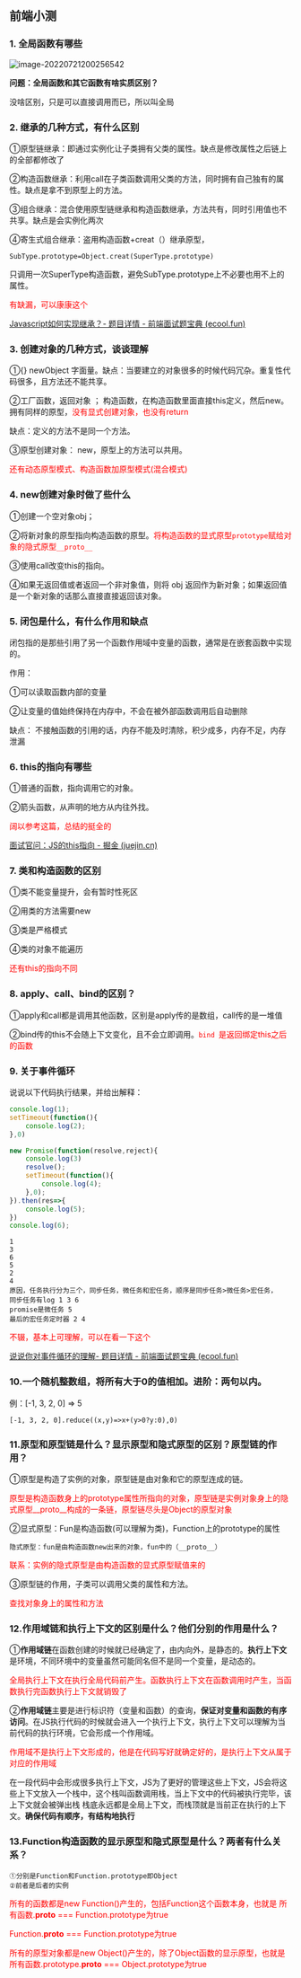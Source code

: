 ## 前端小测

### 1. 全局函数有哪些

![image-20220721200256542](C:\Users\86151\AppData\Roaming\Typora\typora-user-images\image-20220721200256542.png)

**问题：全局函数和其它函数有啥实质区别？**

没啥区别，只是可以直接调用而已，所以叫全局

### 2. 继承的几种方式，有什么区别

①原型链继承：即通过实例化让子类拥有父类的属性。缺点是修改属性之后链上的全部都修改了

②构造函数继承：利用call在子类函数调用父类的方法，同时拥有自己独有的属性。缺点是拿不到原型上的方法。

③组合继承：混合使用原型链继承和构造函数继承，方法共有，同时引用值也不共享。缺点是会实例化两次

④寄生式组合继承：盗用构造函数+creat（）继承原型，

```
SubType.prototype=Object.creat(SuperType.prototype)
```

只调用一次SuperType构造函数，避免SubType.prototype上不必要也用不上的属性。

<span style="color:red;">有缺漏，可以康康这个</span>

[Javascript如何实现继承？- 题目详情 - 前端面试题宝典 (ecool.fun)](https://fe.ecool.fun/topic/21144fa1-41b7-4077-97cd-b0c6030b10e0?orderBy=updateTime&order=desc&titleKey=继承)

### 3. 创建对象的几种方式，谈谈理解

①{} newObject 字面量。缺点：当要建立的对象很多的时候代码冗杂。重复性代码很多，且方法还不能共享。

②工厂函数，返回对象 ；     构造函数，在构造函数里面直接this定义，然后new。拥有同样的原型，<span style="color:red;">没有显式创建对象，也没有return</span>

缺点：定义的方法不是同一个方法。

③原型创建对象： new，原型上的方法可以共用。

<span style="color:red;">还有动态原型模式、构造函数加原型模式(混合模式)</span>

### 4. new创建对象时做了些什么

①创建一个空对象obj；

②将新对象的原型指向构造函数的原型。<span style="color:red;">将构造函数的显式原型`prototype`赋给对象的隐式原型`__proto__`</span>

③使用call改变this的指向。

④如果无返回值或者返回一个非对象值，则将 obj 返回作为新对象；如果返回值是一个新对象的话那么直接直接返回该对象。

### 5. 闭包是什么，有什么作用和缺点

闭包指的是那些引用了另一个函数作用域中变量的函数，通常是在嵌套函数中实现的。

作用：

①可以读取函数内部的变量

②让变量的值始终保持在内存中，不会在被外部函数调用后自动删除

缺点： 不接触函数的引用的话，内存不能及时清除，积少成多，内存不足，内存泄漏

### 6. this的指向有哪些

①普通的函数，指向调用它的对象。

②箭头函数，从声明的地方从内往外找。

<span style="color:red;">阔以参考这篇，总结的挺全的</span>

[面试官问：JS的this指向 - 掘金 (juejin.cn)](https://juejin.cn/post/6844903746984476686#comment)

### 7. 类和构造函数的区别

①类不能变量提升，会有暂时性死区

②用类的方法需要new

③类是严格模式

④类的对象不能遍历

<span style="color:red">还有this的指向不同</span>

### 8. apply、call、bind的区别？

①apply和call都是调用其他函数，区别是apply传的是数组，call传的是一堆值

②bind传的this不会随上下文变化，且不会立即调用。<span style="color:red;">`bind `是返回绑定this之后的函数</span>

### 9. 关于事件循环

说说以下代码执行结果，并给出解释：

```js
console.log(1);
setTimeout(function(){
    console.log(2);
},0)

new Promise(function(resolve,reject){
    console.log(3)
    resolve();
    setTimeout(function(){
        console.log(4);
    },0);
}).then(res=>{
    console.log(5);
})
console.log(6);
```

```
1
3
6
5
2
4
原因，任务执行分为三个，同步任务，微任务和宏任务，顺序是同步任务>微任务>宏任务，
同步任务有log 1 3 6
promise是微任务 5
最后的宏任务定时器 2 4
```

<span style="color:red;">不辍，基本上可理解，可以在看一下这个</span>

[说说你对事件循环的理解- 题目详情 - 前端面试题宝典 (ecool.fun)](https://fe.ecool.fun/topic/b1b488cb-0f79-4d12-bdab-4c070e0da072?orderBy=updateTime&order=desc&titleKey=事件循环)

### 10.一个随机整数组，将所有大于0的值相加。进阶：两句以内。

例：[-1, 3, 2, 0] => 5

```
[-1, 3, 2, 0].reduce((x,y)=>x+(y>0?y:0),0)
```



### 11.原型和原型链是什么？显示原型和隐式原型的区别？原型链的作用？

①原型是构造了实例的对象，原型链是由对象和它的原型连成的链。

<span style="color: red;">原型是构造函数身上的prototype属性所指向的对象，原型链是实例对象身上的隐式原型__proto__构成的一条链，原型链尽头是Object的原型对象</span>

②显式原型：Fun是构造函数(可以理解为类)，Function上的prototype的属性

```
隐式原型：fun是由构造函数new出来的对象，fun中的（__proto__）
```

<span style="color: red;">联系：实例的隐式原型是由构造函数的显式原型赋值来的</span>

③原型链的作用，子类可以调用父类的属性和方法。

<span style="color: red;">查找对象身上的属性和方法</span>

### 12.作用域链和执行上下文的区别是什么？他们分别的作用是什么？

①**作用域链**在函数创建的时候就已经确定了，由内向外，是静态的。**执行上下文**是环境，不同环境中的变量虽然可能同名但不是同一个变量，是动态的。

<span style="color: red;">全局执行上下文在执行全局代码前产生。函数执行上下文在函数调用时产生，当函数执行完函数执行上下文就销毁了</span>

②**作用域链**主要是进行标识符（变量和函数）的查询，**保证对变量和函数的有序访问**。在JS执行代码的时候就会进入一个执行上下文，执行上下文可以理解为当前代码的执行环境，它会形成一个作用域。

<span style="color: red;">作用域不是执行上下文形成的，他是在代码写好就确定好的，是执行上下文从属于对应的作用域</span>

在一段代码中会形成很多执行上下文，JS为了更好的管理这些上下文，JS会将这些上下文放入一个栈中，这个栈叫函数调用栈，当上下文中的代码被执行完毕，该上下文就会被弹出栈
栈底永远都是全局上下文，而栈顶就是当前正在执行的上下文。**确保代码有顺序，有结构地执行**

### 13.Function构造函数的显示原型和隐式原型是什么？两者有什么关系？

```
①分别是Function和Function.prototype即Object
②前者是后者的实例
```

<span style="color: red;">所有的函数都是new Function()产生的，包括Function这个函数本身，也就是 所有函数.__proto__ === Function.prototype为true</span>

<span style="color: red;">Function.__proto__ === Function.prototype为true</span>



<span style="color: red;">所有的原型对象都是new Object()产生的，除了Object函数的显示原型，也就是 所有函数.prototype.__proto__ === Object.prototype为true</span>





